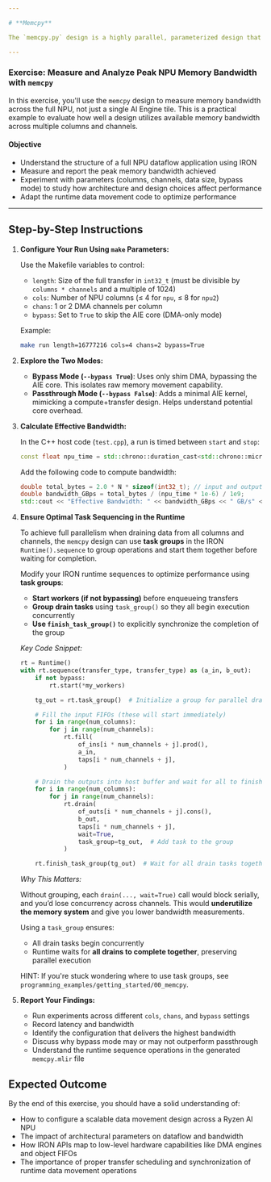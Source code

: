 ```yaml
--- 

# **Memcpy**

The `memcpy.py` design is a highly parallel, parameterized design that uses shim DMAs in every NPU column. It enables both compute and bypass modes to help you analyze performance charactaristics.

---
```


### **Exercise: Measure and Analyze Peak NPU Memory Bandwidth with `memcpy`**

In this exercise, you'll use the `memcpy` design to measure memory bandwidth across the full NPU, not just a single AI Engine tile. This is a practical example to evaluate how well a design utilizes available memory bandwidth across multiple columns and channels.

#### **Objective**

* Understand the structure of a full NPU dataflow application using IRON
* Measure and report the peak memory bandwidth achieved
* Experiment with parameters (columns, channels, data size, bypass mode) to study how architecture and design choices affect performance
* Adapt the runtime data movement code to optimize performance

---

## Step-by-Step Instructions

1. **Configure Your Run Using `make` Parameters:**

   Use the Makefile variables to control:

   * `length`: Size of the full transfer in `int32_t` (must be divisible by `columns * channels` and a multiple of 1024)
   * `cols`: Number of NPU columns (≤ 4 for `npu`, ≤ 8 for `npu2`)
   * `chans`: 1 or 2 DMA channels per column
   * `bypass`: Set to `True` to skip the AIE core (DMA-only mode)

   Example:

   ```bash
   make run length=16777216 cols=4 chans=2 bypass=True
   ```

2. **Explore the Two Modes:**

   * **Bypass Mode (`--bypass True`)**: Uses only shim DMA, bypassing the AIE core. This isolates raw memory movement capability.
   * **Passthrough Mode (`--bypass False`)**: Adds a minimal AIE kernel, mimicking a compute+transfer design. Helps understand potential core overhead.

3. **Calculate Effective Bandwidth:**

   In the C++ host code (`test.cpp`), a run is timed between `start` and `stop`:

   ```cpp
   const float npu_time = std::chrono::duration_cast<std::chrono::microseconds>(stop - start).count();
   ```

   Add the following code to compute bandwidth:

   ```cpp
   double total_bytes = 2.0 * N * sizeof(int32_t); // input and output
   double bandwidth_GBps = total_bytes / (npu_time * 1e-6) / 1e9;
   std::cout << "Effective Bandwidth: " << bandwidth_GBps << " GB/s" << std::endl;
   ```

4. **Ensure Optimal Task Sequencing in the Runtime**

	To achieve full parallelism when draining data from all columns and channels, the `memcpy` design can use **task groups** in the IRON `Runtime().sequence` to group operations and start them together before waiting for completion.

	Modify your IRON runtime sequences to optimize performance using **task groups**:

	* **Start workers (if not bypassing)** before enqueueing transfers
	* **Group drain tasks** using `task_group()` so they all begin execution concurrently
	* **Use `finish_task_group()`** to explicitly synchronize the completion of the group

	*Key Code Snippet:*

	```python
	rt = Runtime()
	with rt.sequence(transfer_type, transfer_type) as (a_in, b_out):
	    if not bypass:
	        rt.start(*my_workers)
	
	    tg_out = rt.task_group()  # Initialize a group for parallel drain tasks
	
	    # Fill the input FIFOs (these will start immediately)
	    for i in range(num_columns):
	        for j in range(num_channels):
	            rt.fill(
	                of_ins[i * num_channels + j].prod(),
	                a_in,
	                taps[i * num_channels + j],
	            )
	
	    # Drain the outputs into host buffer and wait for all to finish
	    for i in range(num_columns):
	        for j in range(num_channels):
	            rt.drain(
	                of_outs[i * num_channels + j].cons(),
	                b_out,
	                taps[i * num_channels + j],
	                wait=True,
	                task_group=tg_out,  # Add task to the group
	            )
	
	    rt.finish_task_group(tg_out)  # Wait for all drain tasks together
	```

 	*Why This Matters:*

	Without grouping, each `drain(..., wait=True)` call would block serially, and you’d lose concurrency across channels. This would **underutilize the memory system** and give you lower bandwidth measurements.
	
	Using a `task_group` ensures:
	
	* All drain tasks begin concurrently
	* Runtime waits for **all drains to complete together**, preserving parallel execution

	HINT: If you're stuck wondering where to use task groups, see ```programming_examples/getting_started/00_memcpy```.

5. **Report Your Findings:**

   * Run experiments across different `cols`, `chans`, and `bypass` settings
   * Record latency and bandwidth
   * Identify the configuration that delivers the highest bandwidth
   * Discuss why bypass mode may or may not outperform passthrough
   * Understand the runtime sequence operations in the generated `memcpy.mlir` file

## Expected Outcome

By the end of this exercise, you should have a solid understanding of:

* How to configure a scalable data movement design across a Ryzen AI NPU
* The impact of architectural parameters on dataflow and bandwidth
* How IRON APIs map to low-level hardware capabilities like DMA engines and object FIFOs
* The importance of proper transfer scheduling and synchronization of runtime data movement operations
